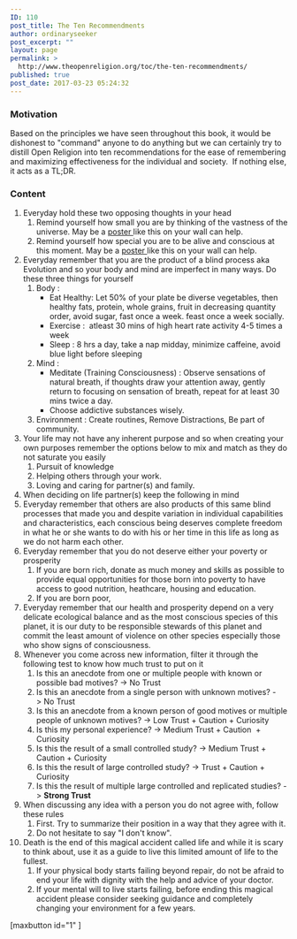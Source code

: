 ```yaml
---
ID: 110
post_title: The Ten Recommendments
author: ordinaryseeker
post_excerpt: ""
layout: page
permalink: >
  http://www.theopenreligion.org/toc/the-ten-recommendments/
published: true
post_date: 2017-03-23 05:24:32
---
```

<h3>Motivation</h3>
Based on the principles we have seen throughout this book, it would be dishonest to "command" anyone to do anything but we can certainly try to distill Open Religion into ten recommendations for the ease of remembering and maximizing effectiveness for the individual and society.  If nothing else, it acts as a TL;DR.
<h3>Content</h3>
<ol>
 	<li>Everyday hold these two opposing thoughts in your head
<ol>
 	<li>Remind yourself how small you are by thinking of the vastness of the universe. May be a <a href="http://www.theopenreligion.org/wp-content/uploads/2017/03/EarthInTheUniverse.jpg">poster </a>like this on your wall can help.</li>
 	<li>Remind yourself how special you are to be alive and conscious at this moment. May be a <a href="http://www.theopenreligion.org/wp-content/uploads/2017/03/Emergence2.jpg">poster </a>like this on your wall can help.</li>
</ol>
</li>
 	<li>Everyday remember that you are the product of a blind process aka Evolution and so your body and mind are imperfect in many ways. Do these three things for yourself
<ol>
 	<li>Body :
<ul>
 	<li>Eat Healthy: Let 50% of your plate be diverse vegetables, then healthy fats, protein, whole grains, fruit in decreasing quantity order, avoid sugar, fast once a week. feast once a week socially.</li>
 	<li>Exercise :  atleast 30 mins of high heart rate activity 4-5 times a week</li>
 	<li>Sleep : 8 hrs a day, take a nap midday, minimize caffeine, avoid blue light before sleeping</li>
</ul>
</li>
 	<li>Mind :
<ul>
 	<li>Meditate (Training Consciousness) : Observe sensations of natural breath, if thoughts draw your attention away, gently return to focusing on sensation of breath, repeat for at least 30 mins twice a day.</li>
 	<li>Choose addictive substances wisely.</li>
</ul>
</li>
 	<li>Environment : Create routines, Remove Distractions, Be part of community.</li>
</ol>
</li>
 	<li>Your life may not have any inherent purpose and so when creating your own purposes remember the options below to mix and match as they do not saturate you easily
<ol>
 	<li>Pursuit of knowledge</li>
 	<li>Helping others through your work.</li>
 	<li>Loving and caring for partner(s) and family.</li>
</ol>
</li>
 	<li>When deciding on life partner(s) keep the following in mind</li>
 	<li>Everyday remember that others are also products of this same blind processes that made you and despite variation in individual capabilities and characteristics, each conscious being deserves complete freedom in what he or she wants to do with his or her time in this life as long as we do not harm each other.</li>
 	<li>Everyday remember that you do not deserve either your poverty or prosperity
<ol>
 	<li>If you are born rich, donate as much money and skills as possible to provide equal opportunities for those born into poverty to have access to good nutrition, heathcare, housing and education.</li>
 	<li>If you are born poor,</li>
</ol>
</li>
 	<li>Everyday remember that our health and prosperity depend on a very delicate ecological balance and as the most conscious species of this planet, it is our duty to be responsible stewards of this planet and commit the least amount of violence on other species especially those who show signs of consciousness.</li>
 	<li>Whenever you come across new information, filter it through the following test to know how much trust to put on it
<ol>
 	<li>Is this an anecdote from one or multiple people with known or possible bad motives? -&gt; No Trust</li>
 	<li>Is this an anecdote from a single person with unknown motives? -&gt; No Trust</li>
 	<li>Is this an anecdote from a known person of good motives or multiple people of unknown motives? -&gt; Low Trust + Caution + Curiosity</li>
 	<li>Is this my personal experience? -&gt; Medium Trust + Caution  + Curiosity</li>
 	<li>Is this the result of a small controlled study? -&gt; Medium Trust + Caution + Curiosity</li>
 	<li>Is this the result of large controlled study? -&gt; Trust + Caution + Curiosity</li>
 	<li>Is this the result of multiple large controlled and replicated studies? -&gt; <strong>Strong Trust</strong></li>
</ol>
</li>
 	<li>When discussing any idea with a person you do not agree with, follow these rules
<ol>
 	<li>First. Try to summarize their position in a way that they agree with it.</li>
 	<li>Do not hesitate to say "I don't know".</li>
</ol>
</li>
 	<li>Death is the end of this magical accident called life and while it is scary to think about, use it as a guide to live this limited amount of life to the fullest.
<ol>
 	<li>If your physical body starts failing beyond repair, do not be afraid to end your life with dignity with the help and advice of your doctor.</li>
 	<li>If your mental will to live starts failing, before ending this magical accident please consider seeking guidance and completely changing your environment for a few years.</li>
</ol>
</li>
</ol>
[maxbutton id="1" ]